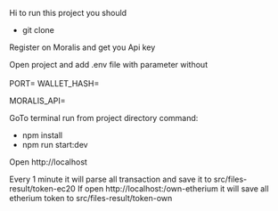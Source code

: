 Hi to run this project you should
- git clone <url>

Register on Moralis and get you Api key

Open project and add .env file with parameter without <br>
</br>
PORT=<Your value>
WALLET_HASH=<Your value>

MORALIS_API=<Your value>

GoTo terminal run from project directory command:
- npm install
- npm run start:dev

Open http://localhost

Every 1 minute it will parse all transaction and save it to src/files-result/token-ec20
If open http://localhost:<Port>/own-etherium it will save all etherium token to src/files-result/token-own